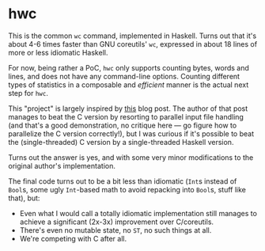 # hwc

This is the common `wc` command, implemented in Haskell.
Turns out that it's about 4-6 times faster than GNU coreutils' `wc`,
expressed in about 18 lines of more or less idiomatic Haskell.

For now, being rather a PoC,
`hwc` only supports counting bytes, words and lines, and does not have any command-line options.
Counting different types of statistics in a composable and _efficient_ manner is the actual next step for `hwc`.

This "project" is largely inspired by [this](https://chrispenner.ca/posts/wc) blog post.
The author of that post manages to beat the C version by resorting to parallel input file handling
(and that's a good demonstration, no critique here — go figure how to parallelize the C version correctly!),
but I was curious if it's possible to beat the (single-threaded) C version by a single-threaded Haskell version.

Turns out the answer is yes, and with some very minor modifications to the original author's implementation.

The final code turns out to be a bit less than idiomatic
(`Int`s instead of `Bool`s, some ugly `Int`-based math to avoid repacking into `Bool`s, stuff like that),
but:

* Even what I would call a totally idiomatic implementation still manages to achieve a significant (2x-3x) improvement over C/coreutils.
* There's even no mutable state, no `ST`, no such things at all.
* We're competing with C after all.
